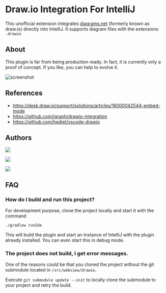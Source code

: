 # Draw.io Integration For IntelliJ

<!-- Plugin description -->
This unofficial extension integrates [diagrams.net](https://app.diagrams.net/)  (formerly known as draw.io) directly into IntelliJ.
It supports diagram files with the extensions `.drawio`
<!-- Plugin description end -->

## About

This plugin is far from being production ready.
In fact, it is currently only a proof of concept.
If you like, you can help to evolve it.

![screenshot](images/drawioscreenshot.jpg)


## References

* https://desk.draw.io/support/solutions/articles/16000042544-embed-mode
* https://github.com/jgraph/drawio-integration
* https://github.com/hediet/vscode-drawio

## Authors

[![](https://img.shields.io/twitter/follow/RalfDMueller.svg?style=social)](https://twitter.com/intent/follow?screen_name=RalfDMueller)

[![](https://img.shields.io/twitter/follow/hediet_dev.svg?style=social)](https://twitter.com/intent/follow?screen_name=hediet_dev)

[![](https://img.shields.io/twitter/follow/ahus1de.svg?style=social)](https://twitter.com/intent/follow?screen_name=ahus1de)

## FAQ

### How do I build and run this project?

For development purpose, clone the project locally and start it with the command

`./gradlew runIde`

This will build the plugin and start an Instance of IntelliJ with the plugin already installed.
You can even start this in debug mode.

### The project does not build, I get error messages.

One of the reasons could be that you cloned the project without the git submodule located in `/src/webview/drawio`.

Execute `git submodule update --init` to locally clone the submodule to your project and retry the build.
